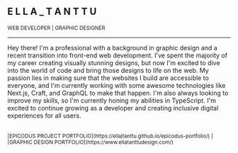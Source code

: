 ## E L L A \_ T A N T T U

<sub>WEB DEVELOPER | GRAPHIC DESIGNER</sub>
<br/>

---

Hey there! I'm a professional with a background in graphic design and a recent transition into front-end web development. I've spent the majority of my career creating visually stunning designs, but now I'm excited to dive into the world of code and bring those designs to life on the web. My passion lies in making sure that the websites I build are accessible to everyone, and I'm currently working with some awesome technologies like Next.js, Craft, and GraphQL to make that happen. I'm also always looking to improve my skills, so I'm currently honing my abilities in TypeScript. I'm excited to continue growing as a developer and creating inclusive digital experiences for all users.

<br/>
<sub>[EPICODUS PROJECT PORTFOLIO](https://ellajtanttu.github.io/epicodus-portfolio/) | [GRAPHIC DESIGN PORTFOLIO](https://www.ellatanttudesign.com/)</sub>

